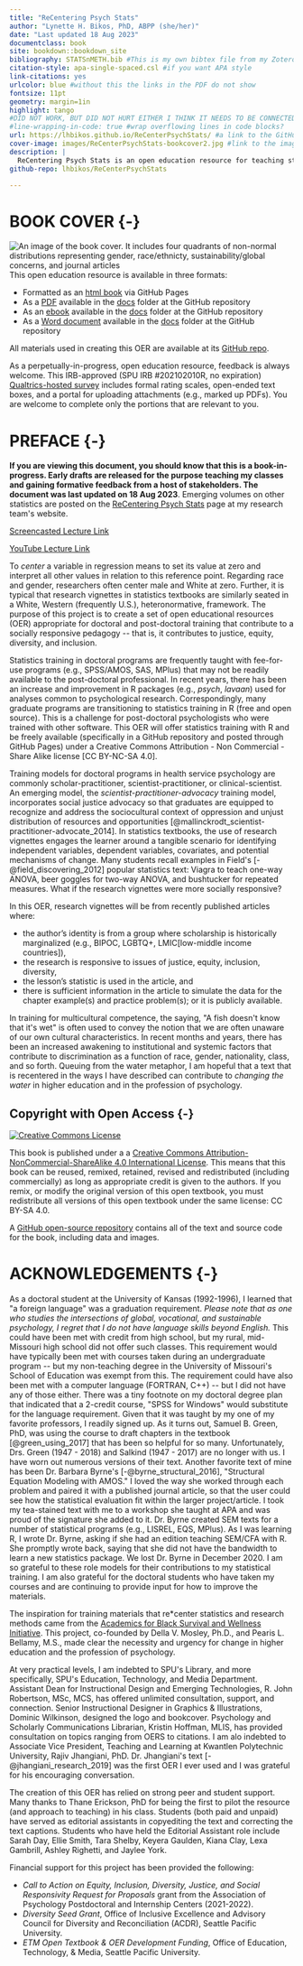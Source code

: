 ```yaml
--- 
title: "ReCentering Psych Stats"
author: "Lynette H. Bikos, PhD, ABPP (she/her)"
date: "Last updated 18 Aug 2023" 
documentclass: book
site: bookdown::bookdown_site
bibliography: STATSnMETH.bib #This is my own bibtex file from my Zotero account. If this file is not in the project folder there will be an error and the book will not build.
citation-style: apa-single-spaced.csl #if you want APA style
link-citations: yes
urlcolor: blue #without this the links in the PDF do not show
fontsize: 11pt
geometry: margin=1in
highlight: tango
#DID NOT WORK, BUT DID NOT HURT EITHER I THINK IT NEEDS TO BE CONNECTED TO A PKG
#line-wrapping-in-code: true #wrap overflowing lines in code blocks? 
url: https://lhbikos.github.io/ReCenterPsychStats/ #a link to the GitHub pages where it is rendered
cover-image: images/ReCenterPsychStats-bookcover2.jpg #link to the image for the book which will show up in any previews
description: |
  ReCentering Psych Stats is an open education resource for teaching statistics with the open-source program, R, in a socially and culturally responsive manner. The series provides workflows and worked examples in R and each statistic is accompanied by an example APA style presentation of results. A core focus of the ReCentering series is simulated data from published articles that focus on issues of social justice and are, themselves, conducted in a socially responsive manner. 
github-repo: lhbikos/ReCenterPsychStats

---
```





# BOOK COVER {-}

![An image of the book cover. It includes four quadrants of non-normal distributions representing gender, race/ethnicty, sustainability/global concerns, and journal articles](images/ReCenterPsychStats-bookcover2.jpg)
This open education resource is available in three formats:

* Formatted as an [html book](https://lhbikos.github.io/ReCenterPsychStats/) via GitHub Pages
* As a [PDF](https://github.com/lhbikos/ReCenterPsychStats/blob/main/docs/ReCenterPsychStats.pdf) available in the [docs](https://github.com/lhbikos/ReCenterPsychStats/tree/main/docs) folder at the GitHub repository
* As an [ebook](https://github.com/lhbikos/ReCenterPsychStats/blob/main/docs/ReCenterPsychStats.epub) available in the [docs](https://github.com/lhbikos/ReCenterPsychStats/tree/main/docs) folder at the GitHub repository
* As a [Word document](https://github.com/lhbikos/ReCenterPsychStats/blob/main/docs/ReCenterPsychStats.docx) available in the [docs](https://github.com/lhbikos/ReCenterPsychStats/tree/main/docs) folder at the GitHub repository

All materials used in creating this OER are available at its [GitHub repo](https://github.com/lhbikos/ReCenterPsychStats).

As a perpetually-in-progress, open education resource, feedback is always welcome. This IRB-approved (SPU IRB #202102010R, no expiration) [Qualtrics-hosted survey](https://spupsych.az1.qualtrics.com/jfe/form/SV_0OnBLfut3VIOIS2) includes formal rating scales, open-ended text boxes, and a portal for uploading attachments (e.g., marked up PDFs). You are welcome to complete only the portions that are relevant to you.

# PREFACE {-}

**If you are viewing this document, you should know that this is a book-in-progress.  Early drafts are released for the purpose teaching my classes and gaining formative feedback from a host of stakeholders. The document was last updated on 18 Aug 2023**.  Emerging volumes on other statistics are posted on the [ReCentering Psych Stats](https://lhbikos.github.io/BikosRVT/ReCenter.html) page at my research team's website. 

[Screencasted Lecture Link](https://spu.hosted.panopto.com/Panopto/Pages/Viewer.aspx?id=859e5312-abdb-4db8-8779-b00c00feae47)

[YouTube Lecture Link](https://youtu.be/yy0z85Wla7o)

To *center* a variable in regression means to set its value at zero and interpret all other values in relation to this reference point. Regarding race and gender, researchers often center male and White at zero. Further, it is typical that research vignettes in statistics textbooks are similarly seated in a White, Western (frequently U.S.), heteronormative, framework. The purpose of this project is to create a set of open educational resources (OER) appropriate for doctoral and post-doctoral training that contribute to a socially responsive pedagogy -- that is, it contributes to justice, equity, diversity, and inclusion. 

Statistics training in doctoral programs are frequently taught with fee-for-use programs (e.g., SPSS/AMOS, SAS, MPlus) that may not be readily available to the post-doctoral professional. In recent years, there has been an increase and improvement in R packages (e.g., *psych*, *lavaan*) used for analyses common to psychological research. Correspondingly, many graduate programs are transitioning to statistics training in R (free and open source).  This is a challenge for post-doctoral psychologists who were trained with other software. This OER will offer statistics training with R and be freely available (specifically in a GitHub repository and posted through GitHub Pages) under a Creative Commons Attribution - Non Commercial - Share Alike license [CC BY-NC-SA 4.0]. 

Training models for doctoral programs in health service psychology are commonly scholar-practitioner, scientist-practitioner, or clinical-scientist.  An emerging model, the *scientist-practitioner-advocacy* training model, incorporates social justice advocacy so that graduates are equipped to recognize and address the sociocultural context of oppression and unjust distribution of resources and opportunities [@mallinckrodt_scientist-practitioner-advocate_2014]. In statistics textbooks, the use of research vignettes engages the learner around a tangible scenario for identifying independent variables, dependent variables, covariates, and potential mechanisms of change. Many students recall examples in Field's  [-@field_discovering_2012] popular statistics text:  Viagra to teach one-way ANOVA, beer goggles for two-way ANOVA, and bushtucker for repeated measures.  What if the research vignettes were more socially responsive? 

In this OER, research vignettes will be from recently published articles where: 

* the author’s identity is from a group where scholarship is historically marginalized (e.g., BIPOC, LGBTQ+, LMIC[low-middle income countries]), 
* the research is responsive to issues of justice, equity, inclusion, diversity, 
* the lesson’s statistic is used in the article, and 
* there is sufficient information in the article to simulate the data for the chapter example(s) and practice problem(s); or it is publicly available.  

In training for multicultural competence, the saying, "A fish doesn't know that it's wet" is often used to convey the notion that we are often unaware of our own cultural characteristics. In recent months and years, there has been an increased awakening to institutional and systemic factors that contribute to discrimination as a function of race, gender, nationality, class, and so forth. Queuing from the water metaphor, I am hopeful that a text that is recentered in the ways I have described can contribute to *changing the water* in higher education and in the profession of psychology.


## Copyright with Open Access {-}
<a rel="license" href="http://creativecommons.org/licenses/by-nc-sa/4.0/"><img alt="Creative Commons License" style="border-width:0" src="https://i.creativecommons.org/l/by-nc-sa/4.0/88x31.png" /></a>

This book is published under a a <a rel="license" href="http://creativecommons.org/licenses/by-nc-sa/4.0/">Creative Commons Attribution-NonCommercial-ShareAlike 4.0 International License</a>. This means that this book can be reused, remixed, retained, revised and redistributed (including commercially) as long as appropriate credit is given to the authors. If you remix, or modify the original version of this open textbook, you must redistribute all versions of this open textbook under the same license: CC BY-SA 4.0.

A [GitHub open-source repository](https://github.com/lhbikos/ReCenterPsychStats) contains all of the text and source code for the book, including data and images. 

# ACKNOWLEDGEMENTS {-}

As a doctoral student at the University of Kansas (1992-1996), I learned that "a foreign language" was a graduation requirement. *Please note that as one who studies the intersections of global, vocational, and sustainable psychology, I regret that I do not have language skills beyond English.* This could have been met with credit from high school, but my rural, mid-Missouri high school did not offer such classes. This requirement would have typically been met with courses taken during an undergraduate program -- but my non-teaching degree in the University of Missouri's School of Education was exempt from this. The requirement could have also been met with a computer language (FORTRAN, C++) -- but I did not have any of those either. There was a tiny footnote on my doctoral degree plan that indicated that a 2-credit course, "SPSS for Windows" would substitute for the language requirement.  Given that it was taught by my one of my favorite professors, I readily signed up. As it turns out, Samuel B. Green, PhD, was using the course to draft chapters in the textbook [@green_using_2017] that has been so helpful for so many. Unfortunately, Drs. Green (1947 - 2018) and Salkind (1947 - 2017) are no longer with us. I have worn out numerous versions of their text. Another favorite text of mine has been Dr. Barbara Byrne's [-@byrne_structural_2016], "Structural Equation Modeling with AMOS." I loved the way she worked through each problem and paired it with a published journal article, so that the user could see how the statistical evaluation fit within the larger project/article. I took my tea-stained text with me to a workshop she taught at APA and was proud of the signature she added to it.  Dr. Byrne created SEM texts for a number of statistical programs (e.g., LISREL, EQS, MPlus). As I was learning R, I wrote Dr. Byrne, asking if she had an edition teaching SEM/CFA with R. She promptly wrote back, saying that she did not have the bandwidth to learn a new statistics package.  We lost Dr. Byrne in December 2020. I am so grateful to these role models for their contributions to my statistical training.  I am also grateful for the doctoral students who have taken my courses and are continuing to provide input for how to improve the materials.

The inspiration for training materials that re*center statistics and research methods came from the [Academics for Black Survival and Wellness Initiative](https://www.academics4blacklives.com/). This project, co-founded by Della V. Mosley, Ph.D., and Pearis L. Bellamy, M.S., made clear the necessity and urgency for change in higher education and the profession of psychology. 

At very practical levels, I am indebted to SPU's Library, and more specifically, SPU's Education, Technology, and Media Department.  Assistant Dean for Instructional Design and Emerging Technologies, R. John Robertson, MSc, MCS, has offered unlimited consultation, support, and connection. Senior Instructional Designer in Graphics & Illustrations, Dominic Wilkinson, designed the logo and bookcover.  Psychology and Scholarly Communications Librarian, Kristin Hoffman, MLIS, has provided consultation on topics ranging from OERS to citations. I am alo indebted to Associate Vice President, Teaching and Learning at Kwantlen Polytechnic University, Rajiv Jhangiani, PhD. Dr. Jhangiani's text [-@jhangiani_research_2019] was the first OER I ever used and I was grateful for his encouraging conversation.

The creation of this OER has relied on strong peer and student support. Many thanks to Thane Erickson, PhD for being the first to pilot the resource (and approach to teaching) in his class. Students (both paid and unpaid) have served as editorial assistants in copyediting the text and correcting the text captions. Students who have held the Editorial Assistant role include Sarah Day, Ellie Smith, Tara Shelby, Keyera Gaulden, Kiana Clay, Lexa Gambrill, Ashley Righetti, and Jaylee York.

Financial support for this project has been provided the following:

*  *Call to Action on Equity, Inclusion, Diversity, Justice, and Social Responsivity Request for Proposals* grant from the Association of Psychology Postdoctoral and Internship Centers (2021-2022). 
*  *Diversity Seed Grant*, Office of Inclusive Excellence and Advisory Council for Diversity and Reconciliation (ACDR), Seattle Pacific University.
*  *ETM Open Textbook & OER Development Funding*, Office of Education, Technology, & Media, Seattle Pacific University.


